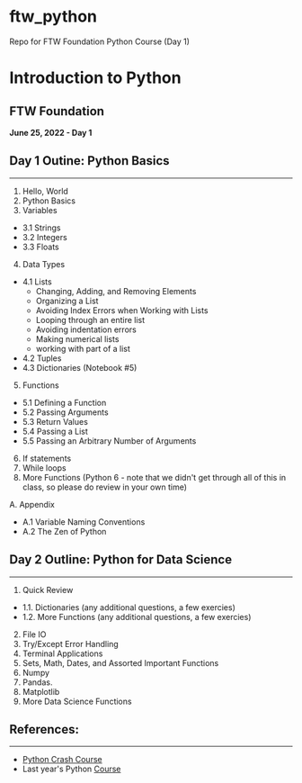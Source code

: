 # ftw_python
 Repo for FTW Foundation Python Course (Day 1)

# Introduction to Python 
## FTW Foundation
**June 25, 2022 - Day 1**

## Day 1 Outine: Python Basics
---
1. Hello, World
2. Python Basics
3. Variables
  - 3.1 Strings 
  - 3.2 Integers 
  - 3.3 Floats 
4. Data Types 
 - 4.1 Lists 
    - Changing, Adding, and Removing Elements 
    - Organizing a List 
    - Avoiding Index Errors when Working with Lists
    - Looping through an entire list
    - Avoiding indentation errors
    - Making numerical lists
    - working with part of a list
 - 4.2 Tuples 
 - 4.3 Dictionaries (Notebook #5)
5. Functions 
  - 5.1 Defining a Function
  - 5.2 Passing Arguments 
  - 5.3 Return Values 
  - 5.4 Passing a List 
  - 5.5 Passing an Arbitrary Number of Arguments 
6. If statements  
7. While loops 
8. More Functions (Python 6 - note that we didn't get through all of this in class, so please do review in your own time)

A. Appendix
 - A.1 Variable Naming Conventions
 - A.2 The Zen of Python


## Day 2 Outline: Python for Data Science
---

1. Quick Review 
  - 1.1. Dictionaries (any additional questions, a few exercies)
  - 1.2. More Functions (any additional questions, a few exercies)
2. File IO
3. Try/Except Error Handling
4. Terminal Applications 
5. Sets, Math, Dates, and Assorted Important Functions 
6. Numpy
7. Pandas. 
8. Matplotlib
9. More Data Science Functions


## References: 
---
- <a href='https://ehmatthes.github.io/pcc/index.html'>Python Crash Course</a>
- Last year's Python <a href='https://github.com/ogbinar/python101/tree/master/notebooks'>Course</a>